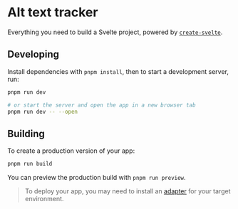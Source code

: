 # Alt text tracker

Everything you need to build a Svelte project, powered by [`create-svelte`](https://github.com/sveltejs/kit/tree/main/packages/create-svelte).

## Developing

Install dependencies with `pnpm install`, then to start a development server, run:

```bash
pnpm run dev

# or start the server and open the app in a new browser tab
pnpm run dev -- --open
```

## Building

To create a production version of your app:

```bash
pnpm run build
```

You can preview the production build with `pnpm run preview`.

> To deploy your app, you may need to install an [adapter](https://kit.svelte.dev/docs/adapters) for your target environment.
